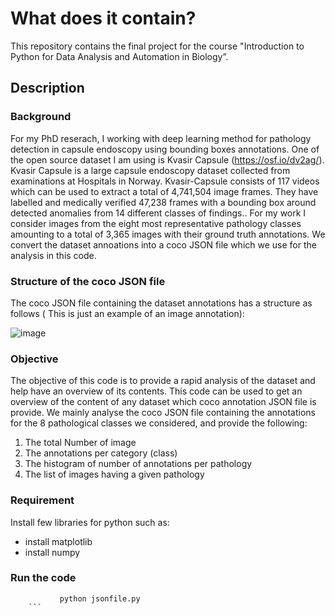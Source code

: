 # What does it contain?
This repository contains the final project for the course
"Introduction to Python for Data Analysis and Automation in Biology”.

## Description
### Background
For my PhD reserach, I working with deep learning method for pathology detection in capsule endoscopy using bounding boxes annotations.
One of the open source dataset I am using is Kvasir Capsule (https://osf.io/dv2ag/). Kvasir Capsule is a large capsule endoscopy dataset collected from examinations at Hospitals in Norway. Kvasir-Capsule consists of 117 videos which can be used to extract a total of 4,741,504 image frames. They have labelled and medically verified 47,238 frames with a bounding box around detected anomalies from 14 different classes of findings..
For my work I consider images from the eight most representative pathology classes amounting to a total of 3,365 images with their ground truth annotations.
We convert the dataset annoations into a coco JSON file which we use for the analysis in this code.

### Structure of the coco JSON file
The coco JSON file containing the dataset annotations has a structure as follows ( This is just an example of an image annotation):

![image](https://github.com/user-attachments/assets/299e9f4f-35c0-42a0-baa0-1a58fabc4e3d)


### Objective
The objective of this code is to provide a rapid analysis of the dataset and help have an overview of its contents.
This code can be used to get an overview of the content of any dataset which coco annotation JSON file is provide.
We mainly analyse the coco JSON file containing the annotations for the 8 pathological classes we considered, and provide the following:
1) The total Number of image
2) The annotations per category (class)
3) The histogram of number of annotations per pathology
4) The list of images having a given pathology

### Requirement
Install few libraries for python such as:
- install matplotlib
- install numpy
  
### Run the code
```shell script
           python jsonfile.py
    ```


